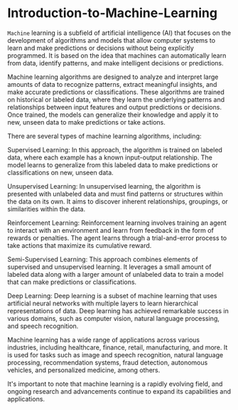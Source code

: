 # Introduction-to-Machine-Learning
`Machine` learning is a subfield of artificial intelligence (AI) that focuses on the development of algorithms and models that allow computer systems to learn and make predictions or decisions without being explicitly programmed. It is based on the idea that machines can automatically learn from data, identify patterns, and make intelligent decisions or predictions.

Machine learning algorithms are designed to analyze and interpret large amounts of data to recognize patterns, extract meaningful insights, and make accurate predictions or classifications. These algorithms are trained on historical or labeled data, where they learn the underlying patterns and relationships between input features and output predictions or decisions. Once trained, the models can generalize their knowledge and apply it to new, unseen data to make predictions or take actions.

There are several types of machine learning algorithms, including:

Supervised Learning: In this approach, the algorithm is trained on labeled data, where each example has a known input-output relationship. The model learns to generalize from this labeled data to make predictions or classifications on new, unseen data.

Unsupervised Learning: In unsupervised learning, the algorithm is presented with unlabeled data and must find patterns or structures within the data on its own. It aims to discover inherent relationships, groupings, or similarities within the data.

Reinforcement Learning: Reinforcement learning involves training an agent to interact with an environment and learn from feedback in the form of rewards or penalties. The agent learns through a trial-and-error process to take actions that maximize its cumulative reward.

Semi-Supervised Learning: This approach combines elements of supervised and unsupervised learning. It leverages a small amount of labeled data along with a larger amount of unlabeled data to train a model that can make predictions or classifications.

Deep Learning: Deep learning is a subset of machine learning that uses artificial neural networks with multiple layers to learn hierarchical representations of data. Deep learning has achieved remarkable success in various domains, such as computer vision, natural language processing, and speech recognition.

Machine learning has a wide range of applications across various industries, including healthcare, finance, retail, manufacturing, and more. It is used for tasks such as image and speech recognition, natural language processing, recommendation systems, fraud detection, autonomous vehicles, and personalized medicine, among others.

It's important to note that machine learning is a rapidly evolving field, and ongoing research and advancements continue to expand its capabilities and applications.
